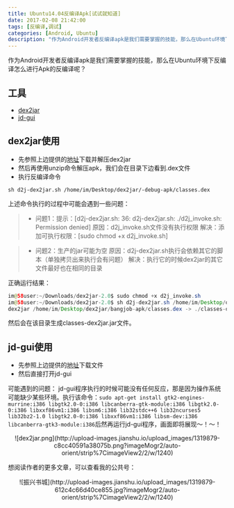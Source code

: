 ```yaml
---
title: Ubuntu14.04反编译Apk[试试就知道]
date: 2017-02-08 21:42:00
tags: [反编译,调试]
categories: [Android, Ubuntu]
description: "作为Android开发者反编译apk是我们需要掌握的技能，那么在Ubuntu环境下反编译怎么进行Apk的反编译呢"
---
```


作为Android开发者反编译apk是我们需要掌握的技能，那么在Ubuntu环境下反编译怎么进行Apk的反编译呢？

工具
---
- [dex2jar](https://sourceforge.net/projects/dex2jar/)
- [jd-gui](http://jd.benow.ca/jd-gui/downloads/jd-gui-0.3.5.linux.i686.tar.gz)

dex2jar使用
---
- 先参照上边提供的[地址](https://sourceforge.net/projects/dex2jar/)下载并解压dex2jar
- 然后再使用unzip命令解压apk，我们会在目录下边看到.dex文件
- 执行反编译命令

```
sh d2j-dex2jar.sh /home/im/Desktop/dex2jar/-debug-apk/classes.dex
```

上述命令执行的过程中可能会遇到一些问题：

>- 问题1：提示：[d2j-dex2jar.sh: 36: d2j-dex2jar.sh: ./d2j_invoke.sh: Permission denied]
原因：d2j_invoke.sh文件没有执行权限
解决：添加可执行权限：[sudo chmod +x d2j_invoke.sh]


>- 问题2：生产的jar可能为空
原因：d2j-dex2jar.sh执行会依赖其它的脚本（单独拷贝出来执行会有问题）
解决：执行它的时候dex2jar的其它文件最好也在相同的目录

正确运行结果：
```java
im@58user:~/Downloads/dex2jar-2.0$ sudo chmod +x d2j_invoke.sh
im@58user:~/Downloads/dex2jar-2.0$ sh d2j-dex2jar.sh /home/im/Desktop/dex2jar/bangjob-apk/classes.dex
dex2jar /home/im/Desktop/dex2jar/bangjob-apk/classes.dex -> ./classes-dex2jar.jar
```
然后会在该目录生成classes-dex2jar.jar文件。


jd-gui使用
---
- 先参照上边提供的[地址](http://jd.benow.ca/jd-gui/downloads/jd-gui-0.3.5.linux.i686.tar.gz)下载文件
- 然后直接打开jd-gui

可能遇到的问题：
jd-gui程序执行的时候可能没有任何反应，那是因为操作系统可能缺少某些环境。执行该命令：```sudo apt-get install gtk2-engines-murrine:i386 libgtk2.0-0:i386 libcanberra-gtk-module:i386 libgtk2.0-0:i386 libxxf86vm1:i386 libsm6:i386 lib32stdc++6 lib32ncurses5 lib32bz2-1.0 libgtk2.0-0:i386 libxxf86vm1:i386 libsm-dev:i386 libcanberra-gtk3-module:i386```后然再运行jd-gui程序，画面即将展现～！～！

<center>![dex2jar.png](http://upload-images.jianshu.io/upload_images/1319879-c8cc40591a38075b.png?imageMogr2/auto-orient/strip%7CimageView2/2/w/1240)</center>

想阅读作者的更多文章，可以查看我的公共号：
<center>![振兴书城](http://upload-images.jianshu.io/upload_images/1319879-612c4c66d40ce855.jpg?imageMogr2/auto-orient/strip%7CimageView2/2/w/1240)</center>